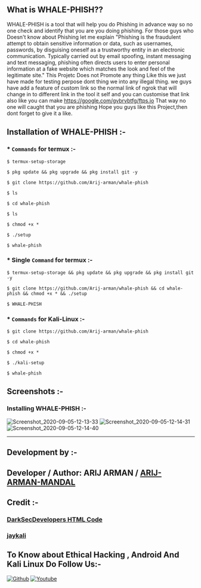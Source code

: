 

  
## What is WHALE-PHISH??
  
WHALE-PHISH is a tool that will help you do Phishing in advance way so no one check and identify that you are you doing phishing.
For those guys who Doesn't know about Phishing let me explain "Phishing is the fraudulent attempt to obtain sensitive information or data, such as usernames, passwords, by disguising oneself as a trustworthy entity in an electronic communication. Typically carried out by email spoofing, instant messaging and text messaging, phishing often directs users to enter personal information at a fake website which matches the look and feel of the legitimate site."
This Projetc Does not Promote any thing Like this we just have made for testing perpose dont thing we into any illegal thing.
we guys have add a feature of custom link so the normal link of ngrok that will change in to different link in the tool it self and you can customise that link also like you can make https://google.com/gvbrvbtfg/ftps.io
That way no one will caught that you are phishing
Hope you guys like this Project,then dont forget to give it a like.
  
## Installation of WHALE-PHISH :- 
  

### * `Commands` for termux :-
```
$ termux-setup-storage

$ pkg update && pkg upgrade && pkg install git -y

$ git clone https://github.com/Arij-arman/whale-phish

$ ls

$ cd whale-phish

$ ls

$ chmod +x *

$ ./setup

$ whale-phish
```

### * Single `Command` for termux :-
```
$ termux-setup-storage && pkg update && pkg upgrade && pkg install git -y

$ git clone https://github.com/Arij-arman/whale-phish && cd whale-phish && chmod +x * && ./setup

$ WHALE-PHISH
```
### * `Commands` for Kali-Linux :-
```
$ git clone https://github.com/Arij-arman/whale-phish

$ cd whale-phish

$ chmod +x *

$ ./kali-setup

$ whale-phish 
```
## Screenshots :- 

### Installing WHALE-PHISH :-

![Screenshot_2020-09-05-12-13-33](https://user-images.githubusercontent.com/64035221/92299650-ec1eb600-ef71-11ea-8934-3dda718ea11d.jpg)
![Screenshot_2020-09-05-12-14-31](https://user-images.githubusercontent.com/64035221/92299657-f5a81e00-ef71-11ea-89ce-9c29dc09b04f.jpg)
![Screenshot_2020-09-05-12-14-40](https://user-images.githubusercontent.com/64035221/92299664-03f63a00-ef72-11ea-9b88-4faf157e727c.jpg)
***

## Development by :- 

## Developer / Author: ARIJ ARMAN / [ARIJ-ARMAN-MANDAL](https://github.com/Arij-arman/)



## Credit :-

### [DarkSecDevelopers HTML Code](https://github.com/DarkSecDevelopers)

### [jaykali](https://github.com/jaykali)



## To Know about Ethical Hacking , Android And Kali Linux Do Follow Us:-

[![Github](https://github.frapsoft.com/social/github.png)](https://github.com/Arij-arman/)
[![Youtube](https://www.youtube.com/channel/UCJ5H4A3QAsIbQsVqfMBdZYQ)](<img src="https://www.freepnglogos.com/uploads/youtube-logo-png-images-0.png" width="200" alt="youtube logo png images" />)
